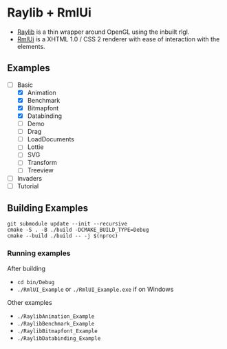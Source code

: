 # Raylib + RmlUi

- [Raylib](https://github.com/raysan5/raylib) is a thin wrapper around OpenGL using the inbuilt rlgl.
- [RmlUi](https://github.com/mikke89/RmlUi) is a XHTML 1.0 / CSS 2 renderer with ease of interaction with the elements.

## Examples

- [ ] Basic
  - [x] Animation
  - [x] Benchmark
  - [x] Bitmapfont
  - [x] Databinding
  - [ ] Demo
  - [ ] Drag
  - [ ] LoadDocuments
  - [ ] Lottie
  - [ ] SVG
  - [ ] Transform
  - [ ] Treeview
- [ ] Invaders
- [ ] Tutorial

## Building Examples

```shell
git submodule update --init --recursive
cmake -S . -B ./build -DCMAKE_BUILD_TYPE=Debug
cmake --build ./build -- -j $(nproc)
```

### Running examples

After building

- `cd bin/Debug`
- `./RmlUI_Example` or `./RmlUI_Example.exe` if on Windows

Other examples

- `./RaylibAnimation_Example`
- `./RaylibBenchmark_Example`
- `./RaylibBitmapfont_Example`
- `./RaylibDatabinding_Example`
